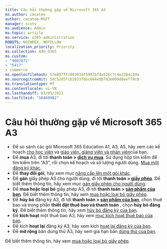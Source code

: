 ```yaml
---
title: Câu hỏi thường gặp về Microsoft 365 A3
ms.author: cmcatee
author: cmcatee-MSFT
manager: scotv
ms.audience: Admin
ms.topic: article
ms.service: o365-administration
ROBOTS: NOINDEX, NOFOLLOW
localization_priority: Priority
ms.collection: Adm_O365
ms.custom:
- "9002871"
- "5417"
- commerce
ms.openlocfilehash: 57e897ffc00393df5997bfda526c7c4e2284c3da
ms.sourcegitcommit: 5dc52d5fcb2833fbbc064edb783e609d8eef79c0
ms.translationtype: MT
ms.contentlocale: vi-VN
ms.lasthandoff: 03/05/2021
ms.locfileid: "50469982"
---
```

# <a name="microsoft-365-a3-faq"></a>Câu hỏi thường gặp về Microsoft 365 A3

- Để so sánh các gói Microsoft 365 Education A1, A3, A5, hãy xem các kế hoạch [cho học viên](https://www.microsoft.com/microsoft-365/academic/compare-office-365-education-plans?activetab=tab:primaryr1) và [giáo viên, giảng viên và nhân viên](https://www.microsoft.com/microsoft-365/academic/compare-office-365-education-plans?activetab=tab:primaryr2)của bạn.
- Để **mua** A3, đi tới **thanh toán > [dịch vụ mua](https://go.microsoft.com/fwlink/p/?linkid=868433)**. Sử dụng hộp tìm kiếm để tìm kiếm trên "A3", rồi chọn kế hoạch và số lượng người dùng. [Mua một đăng ký khác](https://docs.microsoft.com/microsoft-365/commerce/try-or-buy-microsoft-365#buy-a-different-subscription).
- Để **thay đổi gói**, hãy xem mục [nâng cấp lên một gói khác](https://docs.microsoft.com/microsoft-365/commerce/subscriptions/upgrade-to-different-plan).
- Để **gán** giấy phép A3 cho người dùng, đi tới **thanh toán > [giấy phép](https://go.microsoft.com/fwlink/p/?linkid=842264)**. Để biết thêm thông tin, hãy xem mục [gán giấy phép cho người dùng](https://docs.microsoft.com/microsoft-365/admin/manage/assign-licenses-to-users).
- Để **mua hoặc loại bỏ** giấy phép A3, đi tới **thanh toán > [sản phẩm của bạn](https://go.microsoft.com/fwlink/p/?linkid=842054)**. Để biết thêm thông tin, hãy xem [mua hoặc loại bỏ giấy phép](https://docs.microsoft.com/microsoft-365/commerce/licenses/buy-licenses).
- Để **hủy bỏ** đăng ký A3, đi tới **thanh toán > [sản phẩm của bạn](https://go.microsoft.com/fwlink/p/?linkid=842054)**, chọn thuê bao và trong phần **thiết đặt thuê bao và thanh toán** , chọn **hủy bỏ đăng ký**. Để biết thêm thông tin, hãy xem [hủy bỏ đăng ký của bạn](https://docs.microsoft.com/microsoft-365/commerce/subscriptions/cancel-your-subscription).
- Để **kích hoạt** một thuê bao A3, hãy xem [mục kích hoạt thuê bao của bạn](https://docs.microsoft.com/alchemyinsights/activate-your-office-365-subscription).
- Để kích **hoạt lại** đăng ký A3, hãy xem kích [hoạt lại đăng ký của bạn](https://docs.microsoft.com/alchemyinsights/reactivate-your-subscription).
- Để  **mở rộng** bản dùng thử A3, hãy xem gia hạn bản [dùng thử của bạn](https://docs.microsoft.com/microsoft-365/commerce/extend-your-trial).

Để biết thêm thông tin, hãy xem [mua hoặc loại bỏ giấy phép](https://docs.microsoft.com/microsoft-365/commerce/licenses/buy-licenses).